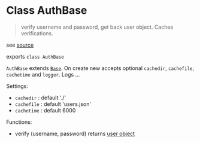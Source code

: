 
# Class AuthBase

> verify username and password, get back user object. Caches verifications.

see [source](../../../../src/server/classes/base/auth.mjs)


exports `class AuthBase`  

`AuthBase` extends [`Base`](./base.md). On create new accepts optional `cachedir`, `cachefile`, `cachetime` and `logger`. Logs ...

Settings:

* `cachedir` : default './'
* `cachefile` : default 'users.json'
* `cachetime` : default 6000

Functions:

* verify (username, password) returns [user object](./user.md#toobj)
